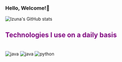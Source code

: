 ### Hello, Welcome!👋

![Izuna's GitHub stats](https://github-readme-stats.vercel.app/api?username=izunaa1&show_icons=true&theme=gruvbox)

## <p style="color: purple;">Technologies I use on a daily basis</p>

<div style="display: inline_block"><br/>

<img align="center" alt="java" src="https://img.shields.io/badge/Java-ED8B00?style=for-the-badge&logo=openjdk&logoColor=white" />
<img align="center" alt="java" src="https://img.shields.io/badge/Spring-6DB33F?style=for-the-badge&logo=spring&logoColor=white" />
<img align="center" alt="python" src="https://img.shields.io/badge/MongoDB-4EA94B?style=for-the-badge&logo=mongodb&logoColor=white" />

